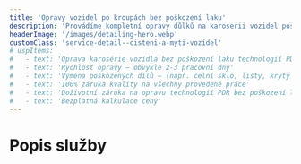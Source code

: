 ```yaml
---
title: 'Opravy vozidel po kroupách bez poškození laku'
description: 'Provádíme kompletní opravy důlků na karoserii vozidel poškozených krupobitím.'
headerImage: '/images/detailing-hero.webp'
customClass: 'service-detail--cisteni-a-myti-vozidel'
# uspItems:
#   - text: 'Oprava karosérie vozidla bez poškození laku technologií PDR'
#   - text: 'Rychlost opravy – obvykle 2-3 pracovní dny'
#   - text: 'Výměna poškozených dílů – (např. čelní sklo, lišty, kryty zrcátek...)'
#   - text: '100% záruka kvality na všechny provedené práce'
#   - text: 'Doživotní záruka na opravu technologií PDR bez poškození laku'
#   - text: 'Bezplatná kalkulace ceny'
---
```


# Popis služby

<!-- Technologie PDR (Paintless Dent Repair) je oprava důlků a promáčklin na karoseriích vozidel. Je prováděna speciálním nářadím za studena bez porušení původní barvy i laku.

Technologie PDR je nekonvenční metodou, která se nejčastěji používá pro opravy karoserií vozidel po krupobití. Oproti konvenčním metodám (tmelení, broušení, lakování nebo výměny celých dílů), jsou náklady na opravu od 30 až 80% nižší, doba opravy se zkracuje z týdnů na hodiny, zachovává původní hodnotu vozidel a je 100% ekologická. -->
